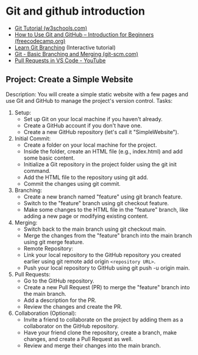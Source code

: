 # Git and github introduction

- [Git Tutorial (w3schools.com)](https://www.w3schools.com/git/default.asp)
- [How to Use Git and GitHub – Introduction for Beginners (freecodecamp.org)](https://www.freecodecamp.org/news/introduction-to-git-and-github/)
- [Learn Git Branching](https://learngitbranching.js.org/) (Interactive tutorial)
- [Git - Basic Branching and Merging (git-scm.com)](https://git-scm.com/book/en/v2/Git-Branching-Basic-Branching-and-Merging)
- [Pull Requests in VS Code - YouTube](https://www.youtube.com/watch?v=LdSwWxVzUpo)

## Project: Create a Simple Website

Description: You will create a simple static website with a few pages and use Git and GitHub to manage the project's version control.
Tasks:

1. Setup:
   - Set up Git on your local machine if you haven't already.
   - Create a GitHub account if you don't have one.
   - Create a new GitHub repository (let's call it "SimpleWebsite").
2. Initial Commit:
   - Create a folder on your local machine for the project.
   - Inside the folder, create an HTML file (e.g., index.html) and add some basic content.
   - Initialize a Git repository in the project folder using the git init command.
   - Add the HTML file to the repository using git add.
   - Commit the changes using git commit.
3. Branching:
   - Create a new branch named "feature" using git branch feature.
   - Switch to the "feature" branch using git checkout feature.
   - Make some changes to the HTML file in the "feature" branch, like adding a new page or modifying existing content.
4. Merging:
   - Switch back to the main branch using git checkout main.
   - Merge the changes from the "feature" branch into the main branch using git merge feature.
   - Remote Repository:
   - Link your local repository to the GitHub repository you created earlier using git remote add origin `<repository URL>`.
   - Push your local repository to GitHub using git push -u origin main.
5. Pull Requests:
   - Go to the GitHub repository.
   - Create a new Pull Request (PR) to merge the "feature" branch into the main branch.
   - Add a description for the PR.
   - Review the changes and create the PR.
6. Collaboration (Optional):
   - Invite a friend to collaborate on the project by adding them as a collaborator on the GitHub repository.
   - Have your friend clone the repository, create a branch, make changes, and create a Pull Request as well.
   - Review and merge their changes into the main branch.
  